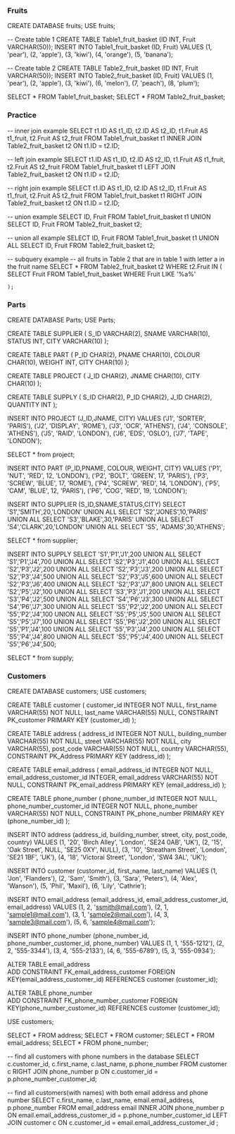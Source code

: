 ### Fruits
CREATE DATABASE fruits;
USE fruits;

-- Create table 1
CREATE TABLE Table1_fruit_basket
(ID INT, Fruit VARCHAR(50));
INSERT INTO Table1_fruit_basket 
(ID, Fruit)
VALUES
(1, 'pear'),
(2, 'apple'),
(3, 'kiwi'),
(4, 'orange'),
(5, 'banana');

-- Create table 2
CREATE TABLE Table2_fruit_basket
(ID INT, Fruit VARCHAR(50));
INSERT INTO Table2_fruit_basket 
(ID, Fruit)
VALUES
(1, 'pear'),
(2, 'apple'),
(3, 'kiwi'),
(6, 'melon'),
(7, 'peach'),
(8, 'plum');

SELECT *
FROM Table1_fruit_basket;
SELECT *
FROM Table2_fruit_basket;

### Practice 
-- inner join example
SELECT 
	t1.ID AS t1_ID, 
    t2.ID AS t2_ID, 
    t1.Fruit AS t1_fruit, 
    t2.Fruit AS t2_fruit
FROM Table1_fruit_basket t1
INNER JOIN
Table2_fruit_basket t2
ON t1.ID = t2.ID;

-- left join example
SELECT 
	t1.ID AS t1_ID, 
    t2.ID AS t2_ID, 
    t1.Fruit AS t1_fruit, 
    t2.Fruit AS t2_fruit
FROM Table1_fruit_basket t1
LEFT JOIN
Table2_fruit_basket t2
ON t1.ID = t2.ID;

-- right join example
SELECT 
	t1.ID AS t1_ID, 
    t2.ID AS t2_ID, 
    t1.Fruit AS t1_fruit, 
    t2.Fruit AS t2_fruit
FROM Table1_fruit_basket t1
RIGHT JOIN
Table2_fruit_basket t2
ON t1.ID = t2.ID;

-- union example
SELECT ID, Fruit
FROM Table1_fruit_basket t1
UNION
SELECT ID, Fruit
FROM Table2_fruit_basket t2;

-- union all example
SELECT ID, Fruit
FROM Table1_fruit_basket t1
UNION ALL
SELECT ID, Fruit
FROM Table2_fruit_basket t2;

-- subquery example
-- all fruits in Table 2 that are in table 1 with letter a in the fruit name
SELECT *
FROM Table2_fruit_basket t2
WHERE t2.Fruit IN
(
	SELECT Fruit 
	FROM Table1_fruit_basket
    WHERE Fruit LIKE '%a%'
    
    );


### Parts
CREATE DATABASE Parts;
USE Parts;

CREATE TABLE SUPPLIER (
	S_ID VARCHAR(2),
	SNAME VARCHAR(10),
	STATUS INT,
	CITY VARCHAR(10)
);

CREATE TABLE PART
(
P_ID CHAR(2),
PNAME CHAR(10),
COLOUR CHAR(10),
WEIGHT INT,
CITY CHAR(10)
);


CREATE TABLE PROJECT
(
J_ID CHAR(2),
JNAME CHAR(10),
CITY CHAR(10)
);

CREATE TABLE SUPPLY
(
S_ID CHAR(2),
P_ID CHAR(2),
J_ID CHAR(2),
QUANTITY INT
);

INSERT INTO PROJECT 
(J_ID,JNAME, CITY)
VALUES 
('J1', 'SORTER', 'PARIS'),
('J2', 'DISPLAY', 'ROME'),
('J3', 'OCR', 'ATHENS'),
('J4', 'CONSOLE', 'ATHENS'),
('J5', 'RAID', 'LONDON'),
('J6', 'EDS', 'OSLO'),
('J7', 'TAPE', 'LONDON');

SELECT * from project;

INSERT INTO PART 
(P_ID,PNAME, COLOUR, WEIGHT, CITY)
VALUES 
('P1', 'NUT', 'RED', 12, 'LONDON'),
('P2', 'BOLT', 'GREEN', 17, 'PARIS'),
('P3', 'SCREW', 'BLUE', 17, 'ROME'),
('P4', 'SCREW', 'RED', 14, 'LONDON'),
('P5', 'CAM', 'BLUE', 12, 'PARIS'),
('P6', 'COG', 'RED', 19, 'LONDON');

INSERT INTO SUPPLIER (S_ID,SNAME,STATUS,CITY)
SELECT 'S1','SMITH',20,'LONDON'
UNION ALL
SELECT 'S2','JONES',10,'PARIS'
UNION ALL
SELECT 'S3','BLAKE',30,'PARIS'
UNION ALL
SELECT 'S4','CLARK',20,'LONDON'
UNION ALL
SELECT 'S5', 'ADAMS',30,'ATHENS';

SELECT * from supplier;

INSERT INTO SUPPLY
SELECT 'S1','P1','J1',200
UNION ALL
SELECT 'S1','P1','J4',700
UNION ALL
SELECT 'S2','P3','J1',400
UNION ALL
SELECT 'S2','P3','J2',200
UNION ALL
SELECT 'S2','P3','J3',200
UNION ALL
SELECT 'S2','P3','J4',500
UNION ALL
SELECT 'S2','P3','J5',600
UNION ALL
SELECT 'S2','P3','J6',400
UNION ALL
SELECT 'S2','P3','J7',800
UNION ALL
SELECT 'S2','P5','J2',100
UNION ALL
SELECT 'S3','P3','J1',200
UNION ALL
SELECT 'S3','P4','J2',500
UNION ALL
SELECT 'S4','P6','J3',300
UNION ALL
SELECT 'S4','P6','J7',300
UNION ALL
SELECT 'S5','P2','J2',200
UNION ALL
SELECT 'S5','P2','J4',100
UNION ALL
SELECT 'S5','P5','J5',500
UNION ALL
SELECT 'S5','P5','J7',100
UNION ALL
SELECT 'S5','P6','J2',200
UNION ALL
SELECT 'S5','P1','J4',100
UNION ALL
SELECT 'S5','P3','J4',200
UNION ALL
SELECT 'S5','P4','J4',800
UNION ALL
SELECT 'S5','P5','J4',400
UNION ALL
SELECT 'S5','P6','J4',500;

SELECT * from supply;

### Customers
CREATE DATABASE customers;
USE customers;

CREATE TABLE customer (
    customer_id INTEGER NOT NULL,
    first_name VARCHAR(55) NOT NULL,
    last_name VARCHAR(55) NULL,
    CONSTRAINT PK_customer PRIMARY KEY (customer_id)
);

CREATE TABLE address (
    address_id INTEGER NOT NULL,
    building_number VARCHAR(55) NOT NULL,
    street VARCHAR(55) NOT NULL,
    city VARCHAR(55),
    post_code VARCHAR(55) NOT NULL,
    country VARCHAR(55),
    CONSTRAINT PK_Address PRIMARY KEY (address_id)
);

CREATE TABLE email_address (
    email_address_id INTEGER NOT NULL,
    email_address_customer_id INTEGER,
    email_address VARCHAR(55) NOT NULL,
    CONSTRAINT PK_email_address PRIMARY KEY (email_address_id)
);

CREATE TABLE phone_number (
    phone_number_id INTEGER NOT NULL,
    phone_number_customer_id INTEGER NOT NULL,
    phone_number VARCHAR(55) NOT NULL,
    CONSTRAINT PK_phone_number PRIMARY KEY (phone_number_id)
);

INSERT INTO address 
(address_id, building_number, street, city, post_code, country) 
VALUES 
(1, '20', 'Birch Alley', 'London', 'SE24 0AB', 'UK'),
(2, '15', 'Oak Street', NULL, 'SE25 0XY', NULL),
(3, '10', 'Streatham Street', 'London', 'SE21 1BF', 'UK'),
(4, '18', 'Victorai Street', 'London', 'SW4 3AL', 'UK');

INSERT INTO customer 
(customer_id, first_name, last_name) 
VALUES 
(1, 'Jon', 'Flanders'),
(2, 'Sam', 'Smith'),
(3, 'Sara', 'Peters'),
(4, 'Alex', 'Wanson'),
(5, 'Phil', 'Maxil'),
(6, 'Lily', 'Cathrie');

INSERT INTO email_address 
(email_address_id, email_address_customer_id, email_address)
VALUES 
(1, 2, 'ssmith@mail.com'),
(2, 1, 'sample1@mail.com'),
(3, 1, 'sample2@mail.com'),
(4, 3, 'sample3@mail.com'),
(5, 6, 'sample4@mail.com');
 
 
INSERT INTO phone_number 
(phone_number_id, phone_number_customer_id, phone_number) 
VALUES 
(1, 1, '555-1212'),
(2, 2, '555-3344'),
(3, 4, '555-2133'),
(4, 6, '555-6789'),
(5, 3, '555-0934');

ALTER TABLE email_address  
ADD  CONSTRAINT 
FK_email_address_customer 
FOREIGN KEY(email_address_customer_id)
REFERENCES customer (customer_id);

ALTER TABLE phone_number   
ADD  CONSTRAINT FK_phone_number_customer 
FOREIGN KEY(phone_number_customer_id)
REFERENCES customer (customer_id);

USE customers;

SELECT * FROM address;
SELECT * FROM customer;
SELECT * FROM email_address;
SELECT * FROM phone_number;

-- find all customers with phone numbers in the database
SELECT c.customer_id, c.first_name, c.last_name, p.phone_number
FROM customer c
RIGHT JOIN
phone_number p
ON
c.customer_id = p.phone_number_customer_id;

-- find all customers(with names) with both email address and phone number
SELECT c.first_name, c.last_name, email.email_address, p.phone_number
FROM email_address email
INNER JOIN
phone_number p
ON 
email.email_address_customer_id = p.phone_number_customer_id
LEFT JOIN
customer c
ON 
c.customer_id = email.email_address_customer_id
;
